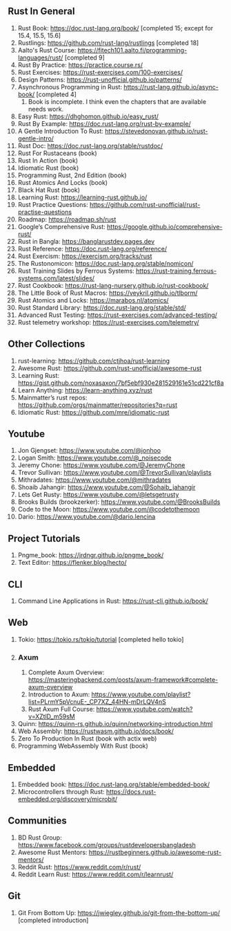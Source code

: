 ## Rust In General

1. Rust Book: https://doc.rust-lang.org/book/ [completed 15; except for 15.4, 15.5, 15.6]
2. Rustlings: https://github.com/rust-lang/rustlings [completed 18]
3. Aalto's Rust Course: https://fitech101.aalto.fi/programming-languages/rust/ [completed 9]
4. Rust By Practice: https://practice.course.rs/
5. Rust Exercises: https://rust-exercises.com/100-exercises/
6. Design Patterns: https://rust-unofficial.github.io/patterns/
7. Asynchronous Programming in Rust: https://rust-lang.github.io/async-book/ [completed 4]
   1. Book is incomplete. I think even the chapters that are available needs work.
8. Easy Rust: https://dhghomon.github.io/easy_rust/
9. Rust By Example: https://doc.rust-lang.org/rust-by-example/
10. A Gentle Introduction To Rust: https://stevedonovan.github.io/rust-gentle-intro/
11. Rust Doc: https://doc.rust-lang.org/stable/rustdoc/
12. Rust For Rustaceans (book)
13. Rust In Action (book)
14. Idiomatic Rust (book)
15. Programming Rust, 2nd Edition (book)
16. Rust Atomics And Locks (book)
17. Black Hat Rust (book)
18. Learning Rust: https://learning-rust.github.io/
19. Rust Practice Questions: https://github.com/rust-unofficial/rust-practise-questions
20. Roadmap: https://roadmap.sh/rust
21. Google’s Comprehensive Rust: https://google.github.io/comprehensive-rust/
22. Rust in Bangla: https://banglarustdev.pages.dev
23. Rust Reference: https://doc.rust-lang.org/reference/
24. Rust Exercism: https://exercism.org/tracks/rust
25. The Rustonomicon: https://doc.rust-lang.org/stable/nomicon/
26. Rust Training Slides by Ferrous Systems: https://rust-training.ferrous-systems.com/latest/slides/
27. Rust Cookbook: https://rust-lang-nursery.github.io/rust-cookbook/
28. The Little Book of Rust Macros: https://veykril.github.io/tlborm/
29. Rust Atomics and Locks: https://marabos.nl/atomics/
30. Rust Standard Library: https://doc.rust-lang.org/stable/std/
31. Advanced Rust Testing: https://rust-exercises.com/advanced-testing/
32. Rust telemetry workshop: https://rust-exercises.com/telemetry/

## Other Collections

1. rust-learning: https://github.com/ctjhoa/rust-learning
2. Awesome Rust: https://github.com/rust-unofficial/awesome-rust
3. Learning Rust: https://gist.github.com/noxasaxon/7bf5ebf930e281529161e51cd221cf8a
4. Learn Anything: https://learn-anything.xyz/rust
5. Mainmatter’s rust repos: https://github.com/orgs/mainmatter/repositories?q=rust
6. Idiomatic Rust: https://github.com/mre/idiomatic-rust

## Youtube

1. Jon Gjengset: https://www.youtube.com/@jonhoo
2. Logan Smith: https://www.youtube.com/@_noisecode
3. Jeremy Chone: https://www.youtube.com/@JeremyChone
4. Trevor Sullivan: https://www.youtube.com/@TrevorSullivan/playlists
5. Mithradates: https://www.youtube.com/@mithradates
6. Shoaib Jahangir: https://www.youtube.com/@Sohaib_jahangir
7. Lets Get Rusty: https://www.youtube.com/@letsgetrusty
8. Brooks Builds (brookzerker): https://www.youtube.com/@BrooksBuilds
9. Code to the Moon: https://www.youtube.com/@codetothemoon
10. Dario: https://www.youtube.com/@dario.lencina

## Project Tutorials

1. Pngme_book: https://jrdngr.github.io/pngme_book/
2. Text Editor: https://flenker.blog/hecto/

## CLI

1. Command Line Applications in Rust: https://rust-cli.github.io/book/

## Web

1. Tokio: https://tokio.rs/tokio/tutorial [completed hello tokio]
2. ### Axum
   1. Complete Axum Overview: https://masteringbackend.com/posts/axum-framework#complete-axum-overview
   2. Introduction to Axum: https://www.youtube.com/playlist?list=PLrmY5pVcnuE-_CP7XZ_44HN-mDrLQV4nS
   3. Rust Axum Full Course: https://www.youtube.com/watch?v=XZtlD_m59sM
3. Quinn: https://quinn-rs.github.io/quinn/networking-introduction.html
4. Web Assembly: https://rustwasm.github.io/docs/book/
5. Zero To Production In Rust (book with actix web)
6. Programming WebAssembly With Rust (book)

## Embedded

1. Embedded book: https://doc.rust-lang.org/stable/embedded-book/
2. Microcontrollers through Rust: https://docs.rust-embedded.org/discovery/microbit/

## Communities

1. BD Rust Group: https://www.facebook.com/groups/rustdevelopersbangladesh
2. Awesome Rust Mentors: https://rustbeginners.github.io/awesome-rust-mentors/
3. Reddit Rust: https://www.reddit.com/r/rust/
4. Reddit Learn Rust: https://www.reddit.com/r/learnrust/

## Git

1. Git From Bottom Up: https://jwiegley.github.io/git-from-the-bottom-up/ [completed introduction]
